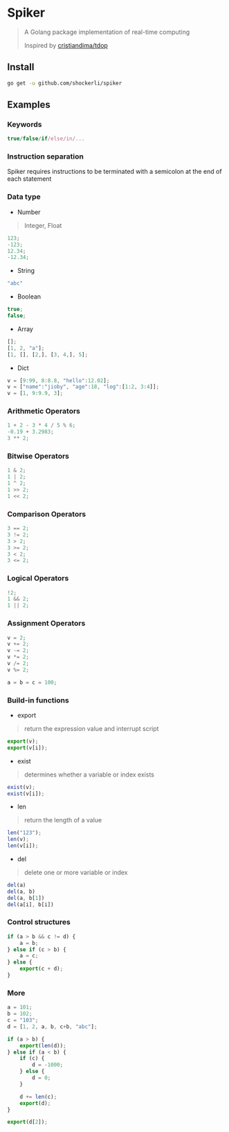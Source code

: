 # Spiker
> A Golang package implementation of real-time computing
>
> Inspired by [cristiandima/tdop](https://github.com/cristiandima/tdop)


## Install
```sh
go get -u github.com/shockerli/spiker
```

## Examples

### Keywords
```js
true/false/if/else/in/...
```

### Instruction separation
Spiker requires instructions to be terminated with a semicolon at the end of each statement

### Data type
- Number
> Integer, Float
```js
123;
-123;
12.34;
-12.34;
```

- String
```js
"abc"
```

- Boolean
```js
true;
false;
```

- Array
```js
[];
[1, 2, "a"];
[1, [], [2,], [3, 4,], 5];
```

- Dict
```js
v = [9:99, 8:8.8, "hello":12.02];
v = ["name":"jioby", "age":18, "log":[1:2, 3:4]];
v = [1, 9:9.9, 3];
```

### Arithmetic Operators
```js
1 + 2 - 3 * 4 / 5 % 6;
-0.19 + 3.2983;
3 ** 2;
```

### Bitwise Operators
```js
1 & 2;
1 | 2;
1 ^ 2;
1 >> 2;
1 << 2;
```

### Comparison Operators
```js
3 == 2;
3 != 2;
3 > 2;
3 >= 2;
3 < 2;
3 <= 2;
```

### Logical Operators
```js
!2;
1 && 2;
1 || 2;
```

### Assignment Operators
```js
v = 2;
v += 2;
v -= 2;
v *= 2;
v /= 2;
v %= 2;

a = b = c = 100;
```

### Build-in functions
- export
> return the expression value and interrupt script
```js
export(v);
export(v[i]);
```

- exist
> determines whether a variable or index exists
```js
exist(v);
exist(v[i]);
```

- len
> return the length of a value
```js
len("123");
len(v);
len(v[i]);
```

- del
> delete one or more variable or index
```js
del(a)
del(a, b)
del(a, b[1])
del(a[i], b[i])
```

### Control structures
```js
if (a > b && c != d) {
    a = b;
} else if (c > b) {
    a = c;
} else {
    export(c + d);
}
```

### More
```js
a = 101;
b = 102;
c = "103";
d = [1, 2, a, b, c+b, "abc"];

if (a > b) {
    export(len(d));
} else if (a < b) {
    if (c) {
        d = -1000;
    } else {
        d = 0;
    }

    d += len(c);
    export(d);
}

export(d[2]);
```
